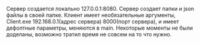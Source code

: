 Сервер создается локально 127.0.0.1:8080.
Сервер создает папки и json файлы в своей папке.
Клиент имеет необязательные аргументы, Client.exe 192.168.0.1(адрес сервера) 8000(порт сервера), и имеет дефолтные параметры, меняются в main.
Некоторые моменты не были доделаны, возможно тратил время не совсем на то что нужно.
